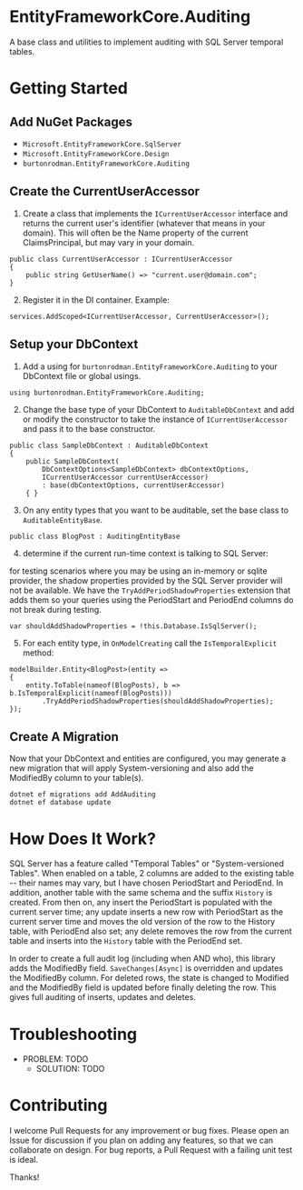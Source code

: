 # EntityFrameworkCore.Auditing
A base class and utilities to implement auditing with SQL Server temporal tables.

# Getting Started

## Add NuGet Packages
- `Microsoft.EntityFrameworkCore.SqlServer`
- `Microsoft.EntityFrameworkCore.Design`
- `burtonrodman.EntityFrameworkCore.Auditing`

## Create the CurrentUserAccessor
1. Create a class that implements the `ICurrentUserAccessor` interface and returns the current user's identifier (whatever that means in your domain).  This will often be the Name property of the current ClaimsPrincipal, but may vary in your domain.
```
public class CurrentUserAccessor : ICurrentUserAccessor
{
    public string GetUserName() => "current.user@domain.com";
}
```
2. Register it in the DI container.  Example:
```
services.AddScoped<ICurrentUserAccessor, CurrentUserAccessor>();
```

## Setup your DbContext
1. Add a using for `burtonrodman.EntityFrameworkCore.Auditing` to your DbContext file or global usings.
```
using burtonrodman.EntityFrameworkCore.Auditing;
```
2. Change the base type of your DbContext to `AuditableDbContext` and add or modify the constructor to take the instance of `ICurrentUserAccessor` and pass it to the base constructor.
```
public class SampleDbContext : AuditableDbContext
{
    public SampleDbContext(
        DbContextOptions<SampleDbContext> dbContextOptions,
        ICurrentUserAccessor currentUserAccessor)
        : base(dbContextOptions, currentUserAccessor)
    { }
```
3. On any entity types that you want to be auditable, set the base class to `AuditableEntityBase`.
```
public class BlogPost : AuditingEntityBase
```
4. determine if the current run-time context is talking to SQL Server:

for testing scenarios where you may be using an in-memory or sqlite provider, the shadow properties provided by the SQL Server provider will not be available.  We have the `TryAddPeriodShadowProperties` extension that adds them so your queries using the PeriodStart and PeriodEnd columns do not break during testing.
```
var shouldAddShadowProperties = !this.Database.IsSqlServer();
```
5. For each entity type, in `OnModelCreating` call the `IsTemporalExplicit` method:
```
modelBuilder.Entity<BlogPost>(entity =>
{
    entity.ToTable(nameof(BlogPosts), b => b.IsTemporalExplicit(nameof(BlogPosts)))
        .TryAddPeriodShadowProperties(shouldAddShadowProperties);
});

```

## Create A Migration
Now that your DbContext and entities are configured, you may generate a new migration that will apply System-versioning and also add the ModifiedBy column to your table(s).
```
dotnet ef migrations add AddAuditing
dotnet ef database update
```

# How Does It Work?
SQL Server has a feature called "Temporal Tables" or "System-versioned Tables".  When enabled on a table, 2 columns are added to the existing table -- their names may vary, but I have chosen PeriodStart and PeriodEnd.  In addition, another table with the same schema and the suffix `History` is created.  From then on, any insert the PeriodStart is populated with the current server time; any update inserts a new row with PeriodStart as the current server time and moves the old version of the row to the History table, with PeriodEnd also set; any delete removes the row from the current table and inserts into the `History` table with the PeriodEnd set.

In order to create a full audit log (including when AND who), this library adds the ModifiedBy field. `SaveChanges[Async]` is overridden and updates the ModifiedBy column.  For deleted rows, the state is changed to Modified and the ModifiedBy field is updated before finally deleting the row.  This gives full auditing of inserts, updates and deletes.

# Troubleshooting
- PROBLEM:  TODO
    - SOLUTION:  TODO

# Contributing
I welcome Pull Requests for any improvement or bug fixes.  Please open an Issue for discussion if you plan on adding any features, so that we can collaborate on design.  For bug reports, a Pull Request with a failing unit test is ideal.

Thanks!